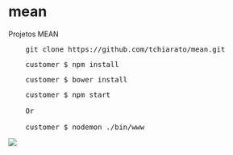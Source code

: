 mean
====

Projetos MEAN

<pre>
    git clone https://github.com/tchiarato/mean.git
</pre>

<pre>
    customer $ npm install
</pre>

<pre>
    customer $ bower install
</pre>

<pre>
    customer $ npm start

    Or

    customer $ nodemon ./bin/www
</pre>


<img src="https://www.codeship.io/projects/e587c070-b623-0131-0fa8-76bc9e03c206/status" />
